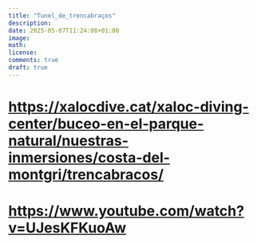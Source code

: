 ```yaml
---
title: "Tunel_de_trencabraços"
description: 
date: 2025-05-07T11:24:08+01:00
image: 
math: 
license: 
comments: true
draft: true
---
```



# https://xalocdive.cat/xaloc-diving-center/buceo-en-el-parque-natural/nuestras-inmersiones/costa-del-montgri/trencabracos/
# https://www.youtube.com/watch?v=UJesKFKuoAw